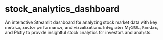 # stock_analytics_dashboard
An interactive Streamlit dashboard for analyzing stock market data with key metrics, sector performance, and visualizations. Integrates MySQL, Pandas, and Plotly to provide insightful stock analytics for investors and analysts.
